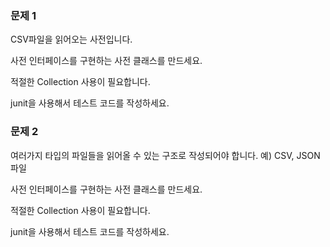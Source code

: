 ### 문제 1
CSV파일을 읽어오는 사전입니다.

사전 인터페이스를 구현하는 사전 클래스를 만드세요.

적절한 Collection 사용이 필요합니다.

junit을 사용해서 테스트 코드를 작성하세요.

### 문제 2
여러가지 타입의 파일들을 읽어올 수 있는 구조로 작성되어야 합니다.
예) CSV, JSON 파일

사전 인터페이스를 구현하는 사전 클래스를 만드세요.

적절한 Collection 사용이 필요합니다.

junit을 사용해서 테스트 코드를 작성하세요.